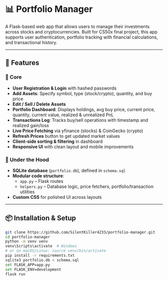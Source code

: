 # 📊 Portfolio Manager

A Flask-based web app that allows users to manage their investments across stocks and cryptocurrencies. Built for CS50x final project, this app supports user authentication, portfolio tracking with financial calculations, and transactional history.

---

## 🚀 Features

### 🧭 Core
- **User Registration & Login** with hashed passwords
- **Add Assets**: Specify symbol, type (stock/crypto), quantity, and buy price
- **Edit / Sell / Delete Assets**
- **Portfolio Dashboard**: Displays holdings, avg buy price, current price, quantity, current value, realized & unrealized PnL
- **Transactions Log**: Tracks buy/sell operations with timestamp and realized gain/loss
- **Live Price Fetching** via yfinance (stocks) & CoinGecko (crypto)
- **Refresh Prices** button to get updated market values
- **Client-side sorting & filtering** in dashboard
- **Responsive UI** with clean layout and mobile improvements

### 🔧 Under the Hood
- **SQLite database** (`portfolio.db`), defined in `schema.sql`
- **Modular code structure**:
  - `app.py` – Flask routes
  - `helpers.py` – Database logic, price fetchers, portfolio/transaction utilities
- **Custom CSS** for polished UI across layouts

---

## 📦 Installation & Setup

```bash
git clone https://github.com/SilentKiller4233/portfolio-manager.git
cd portfolio-manager
python -m venv venv
venv\Scripts\activate  # Windows
# or on macOS/Linux: source venv/bin/activate
pip install -r requirements.txt
sqlite3 portfolio.db < schema.sql
set FLASK_APP=app.py
set FLASK_ENV=development
flask run
